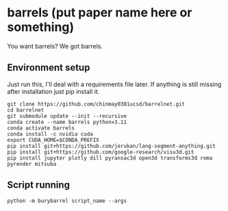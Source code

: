 # barrels (put paper name here or something)

You want barrels? We got barrels.

## Environment setup

Just run this, I'll deal with a requirements file later. If anything is still missing after
installation just pip install it.

```shell
git clone https://github.com/chinmay0301ucsd/barrelnet.git
cd barrelnet
git submodule update --init --recursive
conda create --name barrels python=3.11
conda activate barrels
conda install -c nvidia cuda
export CUDA_HOME=$CONDA_PREFIX
pip install git+https://github.com/jerukan/lang-segment-anything.git
pip install git+https://github.com/google-research/visu3d.git
pip install jupyter plotly dill pyransac3d open3d transforms3d roma pyrender mitsuba
```

## Script running

```shell
python -m burybarrel script_name --args
```
